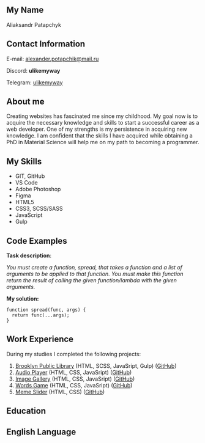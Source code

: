## My Name
Aliaksandr Patapchyk
## Contact Information
E-mail: [alexander.potapchik@mail.ru](mailto:alexander.potapchik@mail.ru)

Discord: **ulikemyway**

Telegram: [ulikemyway](https://t.me/ulikemyway)
## About me
Creating websites has fascinated me since my childhood. My goal now is to acquire the necessary knowledge and skills to start a successful career as a web developer.
One of my strengths is my persistence in acquiring new knowledge. I am confident that the skills I have acquired while obtaining a PhD in Material Science will help me on my path to becoming a programmer.
## My Skills
* GIT, GitHub
* VS Code
* Adobe Photoshop
* Figma
* HTML5
* CSS3, SCSS/SASS
* JavaScript
* Gulp
## Code Examples
**Task description**:

*You must create a function, spread, that takes a function and a list of arguments to be applied to that function. You must make this function return the result of calling the given function/lambda with the given arguments.*

**My solution:**

```
function spread(func, args) {
  return func(...args);
}
```

## Work Experience
During my studies I completed the following projects:

1. [Brooklyn Public Library](https://ulikemyway1.github.io/projects_RSS2023/library/) (HTML, SCSS, JavaSript, Gulp) ([GitHub](https://github.com/ulikemyway1/projects_RSS2023/tree/library/))
2. [Audio Player](https://ulikemyway1.github.io/projects_RSS2023/audio-player/) (HTML, CSS, JavaSript) ([GitHub](https://github.com/ulikemyway1/projects_RSS2023/tree/audio-player/))
3. [Image Gallery](https://ulikemyway1.github.io/projects_RSS2023/image-galery/) (HTML, CSS, JavaSript) ([GitHub](https://github.com/ulikemyway1/projects_RSS2023/tree/image-galery/))
4. [Words Game](https://ulikemyway1.github.io/projects_RSS2023/random-game/) (HTML, CSS, JavaSript) ([GitHub](https://github.com/ulikemyway1/projects_RSS2023/tree/random-game/))
5. [Meme Slider](https://ulikemyway1.github.io/cssMemeSlider/cssMemeSlider/index.html) (HTML, CSS) ([GitHub](https://github.com/ulikemyway1/cssMemeSlider))
## Education
## English Language
